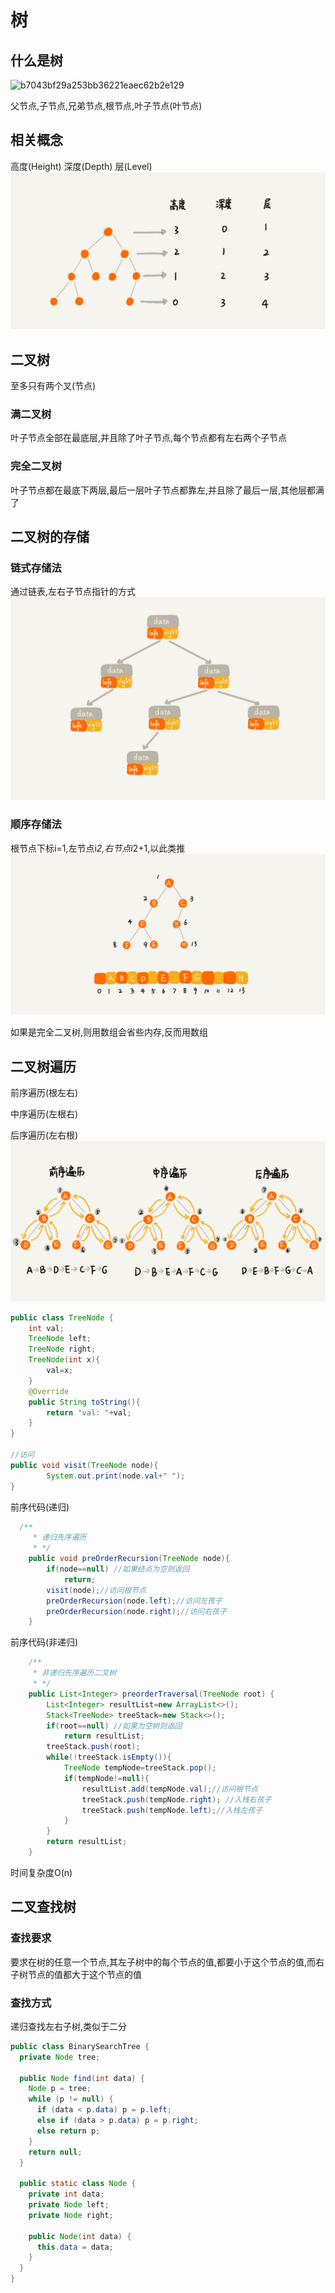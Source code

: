 # 树

## 什么是树

![b7043bf29a253bb36221eaec62b2e129](/Users/weelad/AndroidStudioProjects/LearningNote/数据结构和算法/树/b7043bf29a253bb36221eaec62b2e129.jpg)

父节点,子节点,兄弟节点,根节点,叶子节点(叶节点)

## 相关概念

高度(Height) 深度(Depth) 层(Level)![50f89510ad1f7570791dd12f4e9adeb4](./50f89510ad1f7570791dd12f4e9adeb4.jpg)

## 二叉树

至多只有两个叉(节点)

### 满二叉树

叶子节点全部在最底层,并且除了叶子节点,每个节点都有左右两个子节点

### 完全二叉树

叶子节点都在最底下两层,最后一层叶子节点都靠左,并且除了最后一层,其他层都满了

## 二叉树的存储

### 链式存储法

通过链表,左右子节点指针的方式![12cd11b2432ed7c4dfc9a2053cb70b8e](./12cd11b2432ed7c4dfc9a2053cb70b8e.jpg)

### 顺序存储法

根节点下标i=1,左节点i*2,右节点i*2+1,以此类推![08bd43991561ceeb76679fbb77071223](./08bd43991561ceeb76679fbb77071223.jpg)

如果是完全二叉树,则用数组会省些内存,反而用数组

## 二叉树遍历

前序遍历(根左右)

中序遍历(左根右)

后序遍历(左右根)![ab103822e75b5b15c615b68560cb2416](./ab103822e75b5b15c615b68560cb2416.jpg)

```java
public class TreeNode {
    int val;
    TreeNode left;
    TreeNode right;
    TreeNode(int x){
        val=x;
    }
    @Override
    public String toString(){
        return "val: "+val;
    }
}

//访问
public void visit(TreeNode node){
        System.out.print(node.val+" ");
}
```

前序代码(递归)

```java
  /**
     * 递归先序遍历
     * */
    public void preOrderRecursion(TreeNode node){
        if(node==null) //如果结点为空则返回
            return;
        visit(node);//访问根节点
        preOrderRecursion(node.left);//访问左孩子
        preOrderRecursion(node.right);//访问右孩子
    }
```

前序代码(非递归)

```java
    /**
     * 非递归先序遍历二叉树
     * */
    public List<Integer> preorderTraversal(TreeNode root) {
        List<Integer> resultList=new ArrayList<>();
        Stack<TreeNode> treeStack=new Stack<>();
        if(root==null) //如果为空树则返回
            return resultList;
        treeStack.push(root);
        while(!treeStack.isEmpty()){
            TreeNode tempNode=treeStack.pop(); 
            if(tempNode!=null){
                resultList.add(tempNode.val);//访问根节点
                treeStack.push(tempNode.right); //入栈右孩子
                treeStack.push(tempNode.left);//入栈左孩子
            }
        }
        return resultList;
    }

```

时间复杂度O(n)

## 二叉查找树

### 查找要求

要求在树的任意一个节点,其左子树中的每个节点的值,都要小于这个节点的值,而右子树节点的值都大于这个节点的值

### 查找方式

递归查找左右子树,类似于二分

```java
public class BinarySearchTree {
  private Node tree;

  public Node find(int data) {
    Node p = tree;
    while (p != null) {
      if (data < p.data) p = p.left;
      else if (data > p.data) p = p.right;
      else return p;
    }
    return null;
  }

  public static class Node {
    private int data;
    private Node left;
    private Node right;

    public Node(int data) {
      this.data = data;
    }
  }
}
```

